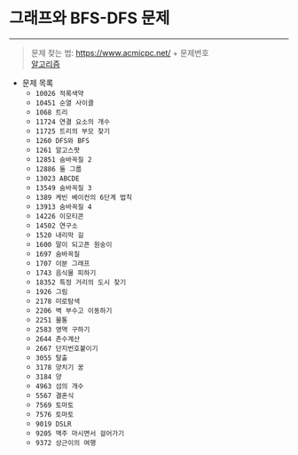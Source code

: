 # __그래프와 BFS-DFS 문제__
---

>문제 찾는 법: https://www.acmicpc.net/ + 문제번호  <br>
>[알고리즘](https://github.com/Park-Seung-Hun/Algorithm-Problem/tree/main/-%20%EC%95%8C%EA%B3%A0%EB%A6%AC%EC%A6%98%20%EC%A0%95%EB%A6%AC)

- 문제 목록
  - `10026 적록색약`
  - `10451 순열 사이클`
  - `1068 트리`
  - `11724 연결 요소의 개수`
  - `11725 트리의 부모 찾기`
  - `1260 DFS와 BFS`
  - `1261 알고스팟`
  - `12851 숨바꼭질 2`
  - `12886 돌 그룹`
  - `13023 ABCDE`
  - `13549 숨바꼭질 3`
  - `1389 케빈 베이컨의 6단계 법칙`
  - `13913 숨바꼭질 4`
  - `14226 이모티콘`
  - `14502 연구소`
  - `1520 내리막 길`
  - `1600 말이 되고픈 원숭이`
  - `1697 숨바꼭질`
  - `1707 이분 그래프`
  - `1743 음식물 피하기`
  - `18352 특정 거리의 도시 찾기`
  - `1926 그림`
  - `2178 미로탐색`
  - `2206 벽 부수고 이동하기`
  - `2251 물통`
  - `2583 영역 구하기`
  - `2644 촌수계산`
  - `2667 단지번호붙이기`
  - `3055 탈출`
  - `3178 양치기 꿍`
  - `3184 양`
  - `4963 섬의 개수`
  - `5567 결혼식`
  - `7569 토마토`
  - `7576 토마토`
  - `9019 DSLR`
  - `9205 맥주 마시면서 걸어가기`
  - `9372 상근이의 여행`
